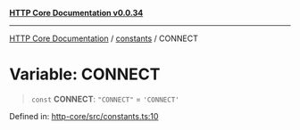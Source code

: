 [**HTTP Core Documentation v0.0.34**](../../README.md)

***

[HTTP Core Documentation](../../modules.md) / [constants](../README.md) / CONNECT

# Variable: CONNECT

> `const` **CONNECT**: `"CONNECT"` = `'CONNECT'`

Defined in: [http-core/src/constants.ts:10](https://github.com/stonemjs/http-core/blob/eaa01dbfed8a1d56fab239821e27802dd54ab017/src/constants.ts#L10)
